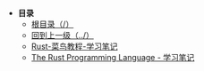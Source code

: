 * **目录**
  * [根目录（/）](/README)
  * [回到上一级（../）](/README)
  * [Rust-菜鸟教程-学习笔记](/study/Rust/Rust-菜鸟教程-学习笔记)
  * [The Rust Programming Language - 学习笔记](/study/Rust/TheRustProgrammingLanguage-学习笔记)


